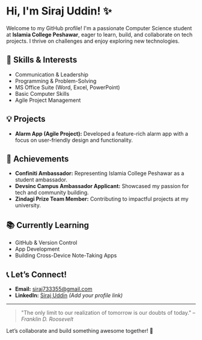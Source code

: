 # Hi, I'm Siraj Uddin! ✨

Welcome to my GitHub profile! I'm a passionate Computer Science student at **Islamia College Peshawar**, eager to learn, build, and collaborate on tech projects. I thrive on challenges and enjoy exploring new technologies.

## 🔧 Skills & Interests
- Communication & Leadership
- Programming & Problem-Solving
- MS Office Suite (Word, Excel, PowerPoint)
- Basic Computer Skills
- Agile Project Management

## 💡 Projects
- **Alarm App (Agile Project):** Developed a feature-rich alarm app with a focus on user-friendly design and functionality.

## 🌟 Achievements
- **Confiniti Ambassador:** Representing Islamia College Peshawar as a student ambassador.
- **Devsinc Campus Ambassador Applicant:** Showcased my passion for tech and community building.
- **Zindagi Prize Team Member:** Contributing to impactful projects at my university.

## 📚 Currently Learning
- GitHub & Version Control
- App Development
- Building Cross-Device Note-Taking Apps

## 📞 Let’s Connect!
- **Email:** siraj733355@gmail.com
- **LinkedIn:** [Siraj Uddin](#) *(Add your profile link)*

---

> "The only limit to our realization of tomorrow is our doubts of today." – *Franklin D. Roosevelt*

Let’s collaborate and build something awesome together! 💪

